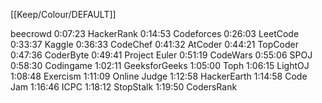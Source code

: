 [[Keep/Colour/DEFAULT]] 

 beecrowd
0:07:23 HackerRank
0:14:53 Codeforces
0:26:03 LeetCode
0:33:37 Kaggle
0:36:33 CodeChef
0:41:32 AtCoder
0:44:21 TopCoder
0:47:36 CoderByte
0:49:41 Project Euler
0:51:19 CodeWars
0:55:06 SPOJ
0:58:30 Codingame
1:02:11 GeeksforGeeks
1:05:00 Toph
1:06:15 LightOJ
1:08:48 Exercism
1:11:09 Online Judge
1:12:58 HackerEarth
1:14:58 Code Jam
1:16:46 ICPC
1:18:12 StopStalk
1:19:50 CodersRank
